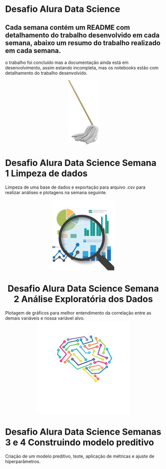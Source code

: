 # Desafio Alura Data Science

## Cada semana contém um README com detalhamento do trabalho desenvolvido em cada semana, abaixo um resumo do trabalho realizado em cada semana.

o trabalho foi concluído mas a documentação ainda está em desenvolvimento, assim estando incompleta, mas os notebooks estão com detalhamento do trabalho desenvolvido.

<div align="center">
<img src="semana1/images/clipart571406.png" width=100>

<div align="left">
  
# Desafio Alura Data Science Semana 1 Limpeza de dados

Limpeza de uma base de dados e exportação para arquivo .csv para realizar análises e plotagens na semana seguinte.


<div align="center">
<img src="semana2/images/pngwing.com.png" width=200>

# Desafio Alura Data Science Semana 2 Análise Exploratória dos Dados
<div align="left">
Plotagem de gráficos para melhor entendimento da correlação entre as demais variáveis e nossa variável alvo.

<div align="center">
<img src="semana3e4/images/pngegg.png" width=300>

<div align="left">

# Desafio Alura Data Science Semanas 3 e 4 Construindo modelo preditivo

Criação de um modelo preditivo, teste, aplicação de métricas e ajuste de hiperparâmetros.



